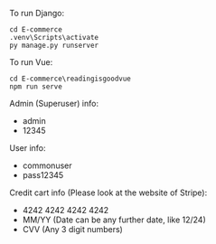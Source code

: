 To run Django:
```
cd E-commerce
.venv\Scripts\activate
py manage.py runserver
```

To run Vue:
```
cd E-commerce\readingisgoodvue
npm run serve
```

Admin (Superuser) info:
* admin
* 12345

User info:
* commonuser
* pass12345

Credit cart info (Please look at the website of Stripe):
* 4242 4242 4242 4242
* MM/YY (Date can be any further date, like 12/24)
* CVV (Any 3 digit numbers)
